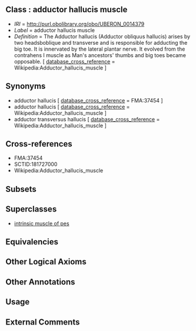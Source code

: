 
## Class : adductor hallucis muscle

 * *IRI* = http://purl.obolibrary.org/obo/UBERON_0014379
 * *Label* = adductor hallucis muscle
 * *Definition* = The Adductor hallucis (Adductor obliquus hallucis) arises by two headsboblique and transverse and is responsible for adducting the big toe. It is innervated by the lateral plantar nerve. It evolved from the contrahens I muscle as Man's ancestors' thumbs and big toes became opposable. [ [database_cross_reference](../../ef/oboInOwl#hasDbXref.md) = Wikipedia:Adductor_hallucis_muscle ]

## Synonyms

 * adductor hallucis [ [database_cross_reference](../../ef/oboInOwl#hasDbXref.md) = FMA:37454 ]
 * adductor hallucis [ [database_cross_reference](../../ef/oboInOwl#hasDbXref.md) = Wikipedia:Adductor_hallucis_muscle ]
 * adductor transversus hallucis [ [database_cross_reference](../../ef/oboInOwl#hasDbXref.md) = Wikipedia:Adductor_hallucis_muscle ]

## Cross-references

 * FMA:37454
 * SCTID:181727000
 * Wikipedia:Adductor_hallucis_muscle

## Subsets


## Superclasses

 * [intrinsic muscle of pes](../../UBERON/78/UBERON_0014378.md)

## Equivalencies


## Other Logical Axioms


## Other Annotations


## Usage


## External Comments

